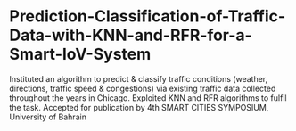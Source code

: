 # Prediction-Classification-of-Traffic-Data-with-KNN-and-RFR-for-a-Smart-IoV-System
Instituted an algorithm to predict &amp; classify traffic conditions (weather, directions, traffic speed &amp; congestions) via existing traffic data collected throughout the years in Chicago. Exploited KNN and RFR algorithms to fulfil the task. Accepted for publication by 4th SMART CITIES SYMPOSIUM, University of Bahrain 

